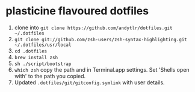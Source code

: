 # plasticine flavoured dotfiles

1. clone into `git clone https://github.com/andytlr/dotfiles.git ~/.dotfiles`
2. `git clone git://github.com/zsh-users/zsh-syntax-highlighting.git ~/.dotfiles/usr/local`
3. `cd .dotfiles`
4. `brew install zsh`
5. `sh ./script/bootstrap`
6. `which zsh` copy the path and in Terminal.app settings. Set 'Shells open with' to the path you copied.
7. Updated `.dotfiles/git/gitconfig.symlink` with user details.